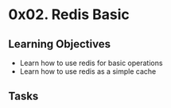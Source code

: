 # 0x02. Redis Basic

## Learning Objectives
 - Learn how to use redis for basic operations
 - Learn how to use redis as a simple cache

## Tasks
